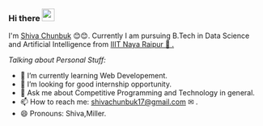 <!-- ### Hi there 👋

<!--
**shiva017/shiva017** is a ✨ _special_ ✨ repository because its `README.md` (this file) appears on your GitHub profile.

Here are some ideas to get you started:

- 🔭 I’m currently working on ...
- 🌱 I’m currently learning ...
- 👯 I’m looking to collaborate on ...
- 🤔 I’m looking for help with ...
- 💬 Ask me about ...
- 📫 How to reach me: ...
- 😄 Pronouns: ...
- ⚡ Fun fact: ...
-->
<!--  -->
 ### Hi there <img src="https://media.giphy.com/media/hvRJCLFzcasrR4ia7z/giphy.gif" width="25px">




I'm <a href="#">Shiva Chunbuk</a>  😊😊. Currently  I am pursuing B.Tech in Data Science and Artificial Intelligence from <a href ="#">IIIT Naya Raipur 🏢 .</a>


*Talking about Personal Stuff:*

<!-- - 🌱 I’m currently learning CP . -->
- 👯 I’m currently learning Web Developement.
- 🤔 I’m looking for good internship opportunity.
- 💬 Ask me about Competitive Programming and Technology in general. 
- 📫 How to reach me: <a href="mailto:shivachunbuk17@gmail.com">shivachunbuk17@gmail.com  ✉ </a> .
- 😄 Pronouns: Shiva,Miller.
<!-- - 😊 My Favorite to do CP(Competitive Programming). -->
